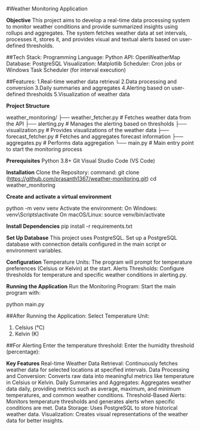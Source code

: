 #Weather Monitoring Application

**Objective**
This project aims to develop a real-time data processing system to monitor weather conditions and provide summarized insights using rollups and aggregates. The system fetches weather data at set intervals, processes it, stores it, and provides visual and textual alerts based on user-defined thresholds.

##Tech Stack:
Programming Language: Python
API: OpenWeatherMap
Database: PostgreSQL
Visualization: Matplotlib
Scheduler: Cron jobs or Windows Task Scheduler (for interval execution)

##Features:
1.Real-time weather data retrieval
2.Data processing and conversion
3.Daily summaries and aggregates
4.Alerting based on user-defined thresholds
5.Visualization of weather data

**Project Structure**

weather_monitoring/
├── weather_fetcher.py         # Fetches weather data from the API
├── alerting.py                # Manages the alerting based on thresholds
├── visualization.py           # Provides visualizations of the weather data
├── forecast_fetcher.py        # Fetches and aggregates forecast information
├── aggregates.py              # Performs data aggregation
└── main.py                    # Main entry point to start the monitoring process

**Prerequisites**
Python 3.8+
Git
Visual Studio Code (VS Code)


**Installation**
Clone the Repository:
command:
git clone (https://github.com/prasanth1367/weather-monitoring.git)
cd weather_monitoring



**Create and activate a virtual environment**

python -m venv venv
Activate the environment:
On Windows: venv\Scripts\activate
On macOS/Linux: source venv/bin/activate

**Install Dependencies**
pip install -r requirements.txt

**Set Up Database**
This project uses PostgreSQL. Set up a PostgreSQL database with connection details configured in the main script or environment variables.

**Configuration**
Temperature Units: The program will prompt for temperature preferences (Celsius or Kelvin) at the start.
Alerts Thresholds: Configure thresholds for temperature and specific weather conditions in alerting.py.

**Running the Application**
Run the Monitoring Program: Start the main program with:

python main.py

##After Running the Application:
Select Temperature Unit:
1. Celsius (°C)
2. Kelvin (K)

##For Alerting 
Enter the temperature threshold:
Enter the humidity threshold (percentage):

**Key Features**
Real-time Weather Data Retrieval: Continuously fetches weather data for selected locations at specified intervals.
Data Processing and Conversion: Converts raw data into meaningful metrics like temperature in Celsius or Kelvin.
Daily Summaries and Aggregates: Aggregates weather data daily, providing metrics such as average, maximum, and minimum temperatures, and common weather conditions.
Threshold-Based Alerts: Monitors temperature thresholds and generates alerts when specific conditions are met.
Data Storage: Uses PostgreSQL to store historical weather data.
Visualization: Creates visual representations of the weather data for better insights.
